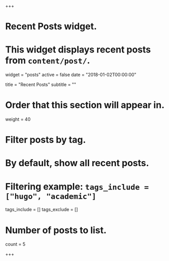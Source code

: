 +++
# Recent Posts widget.
# This widget displays recent posts from `content/post/`.
widget = "posts"
active = false
date = "2018-01-02T00:00:00"

title = "Recent Posts"
subtitle = ""

# Order that this section will appear in.
weight = 40

# Filter posts by tag.
#  By default, show all recent posts.
#  Filtering example: `tags_include = ["hugo", "academic"]`
tags_include = []
tags_exclude = []

# Number of posts to list.
count = 5

+++
